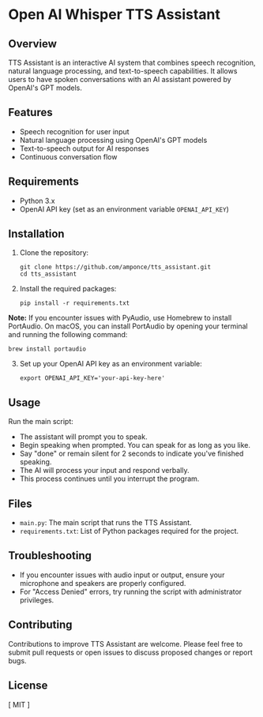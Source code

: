 # Open AI Whisper TTS Assistant

## Overview
TTS Assistant is an interactive AI system that combines speech recognition, natural language processing, and text-to-speech capabilities. It allows users to have spoken conversations with an AI assistant powered by OpenAI's GPT models.

## Features
- Speech recognition for user input
- Natural language processing using OpenAI's GPT models
- Text-to-speech output for AI responses
- Continuous conversation flow

## Requirements
- Python 3.x
- OpenAI API key (set as an environment variable `OPENAI_API_KEY`)

## Installation

1. Clone the repository:
   ```
   git clone https://github.com/amponce/tts_assistant.git
   cd tts_assistant
   ```

2. Install the required packages:
   ```
   pip install -r requirements.txt
   ```

**Note:** If you encounter issues with PyAudio, use Homebrew to install PortAudio. On macOS, you can install PortAudio by opening your terminal and running the following command:
```
brew install portaudio
```

3. Set up your OpenAI API key as an environment variable:
   ```
   export OPENAI_API_KEY='your-api-key-here'
   ```

## Usage

Run the main script:
- The assistant will prompt you to speak.
- Begin speaking when prompted. You can speak for as long as you like.
- Say "done" or remain silent for 2 seconds to indicate you've finished speaking.
- The AI will process your input and respond verbally.
- This process continues until you interrupt the program.

## Files
- `main.py`: The main script that runs the TTS Assistant.
- `requirements.txt`: List of Python packages required for the project.

## Troubleshooting
- If you encounter issues with audio input or output, ensure your microphone and speakers are properly configured.
- For "Access Denied" errors, try running the script with administrator privileges.

## Contributing
Contributions to improve TTS Assistant are welcome. Please feel free to submit pull requests or open issues to discuss proposed changes or report bugs.

## License
[ MIT ]
